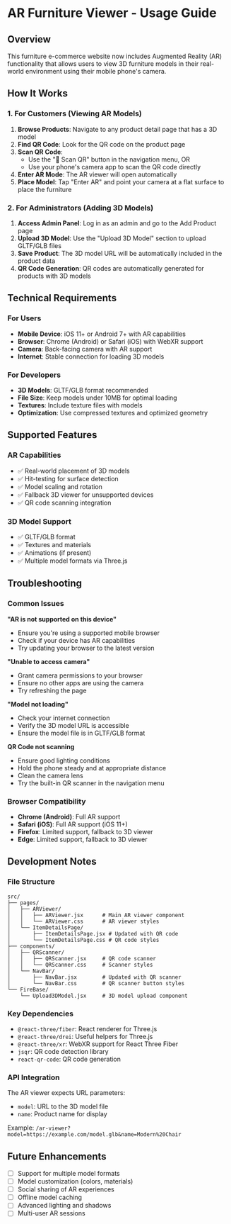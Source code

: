 # AR Furniture Viewer - Usage Guide

## Overview
This furniture e-commerce website now includes Augmented Reality (AR) functionality that allows users to view 3D furniture models in their real-world environment using their mobile phone's camera.

## How It Works

### 1. For Customers (Viewing AR Models)
1. **Browse Products**: Navigate to any product detail page that has a 3D model
2. **Find QR Code**: Look for the QR code on the product page
3. **Scan QR Code**: 
   - Use the "📱 Scan QR" button in the navigation menu, OR
   - Use your phone's camera app to scan the QR code directly
4. **Enter AR Mode**: The AR viewer will open automatically
5. **Place Model**: Tap "Enter AR" and point your camera at a flat surface to place the furniture

### 2. For Administrators (Adding 3D Models)
1. **Access Admin Panel**: Log in as an admin and go to the Add Product page
2. **Upload 3D Model**: Use the "Upload 3D Model" section to upload GLTF/GLB files
3. **Save Product**: The 3D model URL will be automatically included in the product data
4. **QR Code Generation**: QR codes are automatically generated for products with 3D models

## Technical Requirements

### For Users
- **Mobile Device**: iOS 11+ or Android 7+ with AR capabilities
- **Browser**: Chrome (Android) or Safari (iOS) with WebXR support
- **Camera**: Back-facing camera with AR support
- **Internet**: Stable connection for loading 3D models

### For Developers
- **3D Models**: GLTF/GLB format recommended
- **File Size**: Keep models under 10MB for optimal loading
- **Textures**: Include texture files with models
- **Optimization**: Use compressed textures and optimized geometry

## Supported Features

### AR Capabilities
- ✅ Real-world placement of 3D models
- ✅ Hit-testing for surface detection
- ✅ Model scaling and rotation
- ✅ Fallback 3D viewer for unsupported devices
- ✅ QR code scanning integration

### 3D Model Support
- ✅ GLTF/GLB format
- ✅ Textures and materials
- ✅ Animations (if present)
- ✅ Multiple model formats via Three.js

## Troubleshooting

### Common Issues

**"AR is not supported on this device"**
- Ensure you're using a supported mobile browser
- Check if your device has AR capabilities
- Try updating your browser to the latest version

**"Unable to access camera"**
- Grant camera permissions to your browser
- Ensure no other apps are using the camera
- Try refreshing the page

**"Model not loading"**
- Check your internet connection
- Verify the 3D model URL is accessible
- Ensure the model file is in GLTF/GLB format

**QR Code not scanning**
- Ensure good lighting conditions
- Hold the phone steady and at appropriate distance
- Clean the camera lens
- Try the built-in QR scanner in the navigation menu

### Browser Compatibility
- **Chrome (Android)**: Full AR support
- **Safari (iOS)**: Full AR support (iOS 11+)
- **Firefox**: Limited support, fallback to 3D viewer
- **Edge**: Limited support, fallback to 3D viewer

## Development Notes

### File Structure
```
src/
├── pages/
│   ├── ARViewer/
│   │   ├── ARViewer.jsx      # Main AR viewer component
│   │   └── ARViewer.css      # AR viewer styles
│   └── ItemDetailsPage/
│       ├── ItemDetailsPage.jsx # Updated with QR code
│       └── ItemDetailsPage.css # QR code styles
├── components/
│   ├── QRScanner/
│   │   ├── QRScanner.jsx     # QR code scanner
│   │   └── QRScanner.css     # Scanner styles
│   └── NavBar/
│       ├── NavBar.jsx        # Updated with QR scanner
│       └── NavBar.css        # QR scanner button styles
└── FireBase/
    └── Upload3DModel.jsx     # 3D model upload component
```

### Key Dependencies
- `@react-three/fiber`: React renderer for Three.js
- `@react-three/drei`: Useful helpers for Three.js
- `@react-three/xr`: WebXR support for React Three Fiber
- `jsqr`: QR code detection library
- `react-qr-code`: QR code generation

### API Integration
The AR viewer expects URL parameters:
- `model`: URL to the 3D model file
- `name`: Product name for display

Example: `/ar-viewer?model=https://example.com/model.glb&name=Modern%20Chair`

## Future Enhancements
- [ ] Support for multiple model formats
- [ ] Model customization (colors, materials)
- [ ] Social sharing of AR experiences
- [ ] Offline model caching
- [ ] Advanced lighting and shadows
- [ ] Multi-user AR sessions
